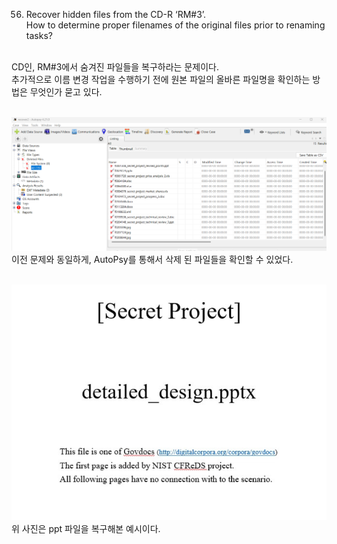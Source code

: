 56. Recover hidden files from the CD-R ‘RM#3’.<br>
    How to determine proper filenames of the original files prior to renaming tasks?<br><br>

CD인, RM#3에서 숨겨진 파일들을 복구하라는 문제이다.<br>
추가적으로 이름 변경 작업을 수행하기 전에 원본 파일의 올바른 파일명을 확인하는 방법은 무엇인가 묻고 있다.<br><br>

![alt text](1.png)<br>
이전 문제와 동일하게, AutoPsy를 통해서 삭제 된 파일들을 확인할 수 있었다.<br><br>

![alt text](2.png)<br>
위 사진은 ppt 파일을 복구해본 예시이다.<br><br>
